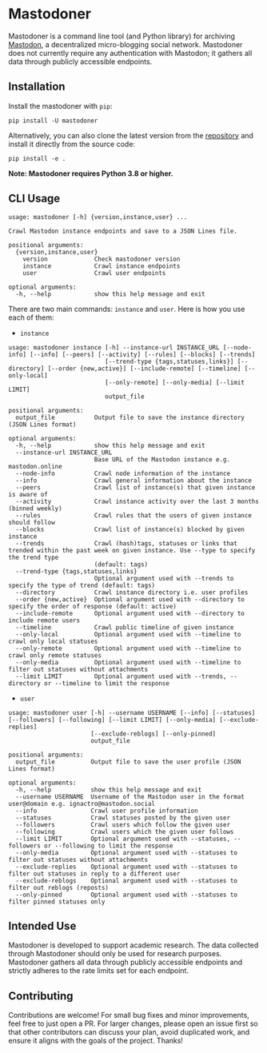 # Mastodoner

Mastodoner is a command line tool (and Python library) for archiving [Mastodon](https://joinmastodon.org), a decentralized micro-blogging social network. Mastodoner does not currently require any authentication with Mastodon; it gathers all data through publicly accessible endpoints. 

## Installation

Install the mastodoner with ```pip```:

```
pip install -U mastodoner
```

Alternatively, you can also clone the latest version from the [repository](https://github.com/harisbinzia/mastodoner) and install it directly from the source code:

```
pip install -e .
```

**Note: Mastodoner requires Python 3.8 or higher.**

## CLI Usage

```
usage: mastodoner [-h] {version,instance,user} ...

Crawl Mastodon instance endpoints and save to a JSON Lines file.

positional arguments:
  {version,instance,user}
    version             Check mastodoner version
    instance            Crawl instance endpoints
    user                Crawl user endpoints

optional arguments:
  -h, --help            show this help message and exit
```

There are two main commands: ```instance``` and ```user```. Here is how you use each of them:

* ```instance```

```
usage: mastodoner instance [-h] --instance-url INSTANCE_URL [--node-info] [--info] [--peers] [--activity] [--rules] [--blocks] [--trends]
                           [--trend-type {tags,statuses,links}] [--directory] [--order {new,active}] [--include-remote] [--timeline] [--only-local]
                           [--only-remote] [--only-media] [--limit LIMIT]
                           output_file

positional arguments:
  output_file           Output file to save the instance directory (JSON Lines format)

optional arguments:
  -h, --help            show this help message and exit
  --instance-url INSTANCE_URL
                        Base URL of the Mastodon instance e.g. mastodon.online
  --node-info           Crawl node information of the instance
  --info                Crawl general information about the instance
  --peers               Crawl list of instance(s) that given instance is aware of
  --activity            Crawl instance activity over the last 3 months (binned weekly)
  --rules               Crawl rules that the users of given instance should follow
  --blocks              Crawl list of instance(s) blocked by given instance
  --trends              Crawl (hash)tags, statuses or links that trended within the past week on given instance. Use --type to specify the trend type
                        (default: tags)
  --trend-type {tags,statuses,links}
                        Optional argument used with --trends to specify the type of trend (default: tags)
  --directory           Crawl instance directory i.e. user profiles
  --order {new,active}  Optional argument used with --directory to specify the order of response (default: active)
  --include-remote      Optional argument used with --directory to include remote users
  --timeline            Crawl public timeline of given instance
  --only-local          Optional argument used with --timeline to crawl only local statuses
  --only-remote         Optional argument used with --timeline to crawl only remote statuses
  --only-media          Optional argument used with --timeline to filter out statuses without attachments
  --limit LIMIT         Optional argument used with --trends, --directory or --timeline to limit the response
```

* ```user```

```
usage: mastodoner user [-h] --username USERNAME [--info] [--statuses] [--followers] [--following] [--limit LIMIT] [--only-media] [--exclude-replies]
                       [--exclude-reblogs] [--only-pinned]
                       output_file

positional arguments:
  output_file          Output file to save the user profile (JSON Lines format)

optional arguments:
  -h, --help           show this help message and exit
  --username USERNAME  Username of the Mastodon user in the format user@domain e.g. ignactro@mastodon.social
  --info               Crawl user profile information
  --statuses           Crawl statuses posted by the given user
  --followers          Crawl users which follow the given user
  --following          Crawl users which the given user follows
  --limit LIMIT        Optional argument used with --statuses, --followers or --following to limit the response
  --only-media         Optional argument used with --statuses to filter out statuses without attachments
  --exclude-replies    Optional argument used with --statuses to filter out statuses in reply to a different user
  --exclude-reblogs    Optional argument used with --statuses to filter out reblogs (reposts)
  --only-pinned        Optional argument used with --statuses to filter pinned statuses only
```

## Intended Use

Mastodoner is developed to support academic research. The data collected through Mastodoner should only be used for research purposes. Mastodoner gathers all data through publicly accessible endpoints and strictly adheres to the rate limits set for each endpoint.

## Contributing

Contributions are welcome! For small bug fixes and minor improvements, feel free to just open a PR. For larger changes, please open an issue first so that other contributors can discuss your plan, avoid duplicated work, and ensure it aligns with the goals of the project. Thanks!
